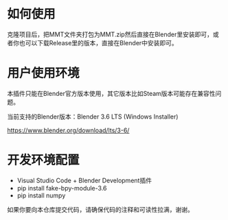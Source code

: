 # 如何使用
克隆项目后，把MMT文件夹打包为MMT.zip然后直接在Blender里安装即可，或者你也可以下载Release里的版本，直接在Blender中安装即可。

# 用户使用环境
本插件只能在Blender官方版本使用，其它版本比如Steam版本可能存在兼容性问题。

当前支持的Blender版本：Blender 3.6 LTS (Windows Installer)

https://www.blender.org/download/lts/3-6/

# 开发环境配置
- Visual Studio Code + Blender Development插件
- pip install fake-bpy-module-3.6
- pip install numpy

如果你要向本仓库提交代码，请确保代码的注释和可读性拉满，谢谢。